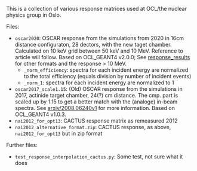 This is a collection of various response matrices used at OCL/the nuclear physics group in Oslo.

Files:
- `oscar2020`: OSCAR response from the simulations from 2020 in 16cm distance configuraton, 28 dectors, with the new taget chamber. Calculated on 10 keV grid between 50 keV and 10 MeV. Reference to article will follow. Based on OCL_GEANT4 v2.0.0; See [response_results](https://github.com/oslocyclotronlab/OCL_GEANT4/releases/tag/v2.0.0) for other formats and the response > 10 MeV. 
  - `_norm_efficiency`: spectra for each incident energy are normalized to the 
    total efficiency (equals division by number of incident events)
  - `_norm_1`: spectra for each incident energy are normalized to 1
- `oscar2017_scale1.15`: (Old) OSCAR response from the simulations in 2017, actinide target chamber, 24(?) cm distance. The cmp. part is scaled up by 1.15 to get a better match with the (analoge) in-beam spectra. See [arxiv/2008.06240v1](https://arxiv.org/abs/2008.06240v1) for more information. Based on OCL_GEANT4 v1.0.3.
- `nai2012_for_opt13`: CACTUS response matrix as remeasured 2012
- `nai2012_alternative_format.zip`: CACTUS response, as above, `nai2012_for_opt13` but in zip format
  
Further files:
- `test_response_interpolation_cactus.py`: Some test, not sure what it does
